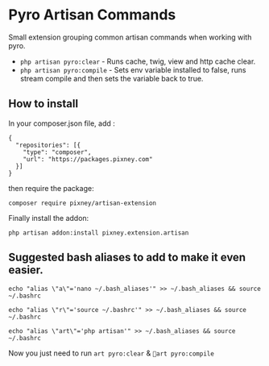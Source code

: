 # Pyro Artisan Commands
Small extension grouping common artisan commands when working with pyro. 

* `php artisan pyro:clear` - Runs cache, twig, view and http cache clear.
* `php artisan pyro:compile` - Sets env variable installed to false, runs stream compile and then sets the variable back to true.

## How to install
In your composer.json file, add :

```
{
  "repositories": [{
    "type": "composer",
    "url": "https://packages.pixney.com"
  }]
}
```

then require the package:
```
composer require pixney/artisan-extension
```

Finally install the addon:
```
php artisan addon:install pixney.extension.artisan
```

## Suggested bash aliases to add to make it even easier.

```
echo "alias \"a\"='nano ~/.bash_aliases'" >> ~/.bash_aliases && source ~/.bashrc
```

```
echo "alias \"r\"='source ~/.bashrc'" >> ~/.bash_aliases && source ~/.bashrc
```

```
echo "alias \"art\"='php artisan'" >> ~/.bash_aliases && source ~/.bashrc
```

Now you just need to run `art pyro:clear` & `art pyro:compile`
